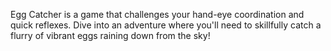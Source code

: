 Egg Catcher is a game that challenges your hand-eye coordination and quick reflexes. Dive into an adventure where you'll need to skillfully catch a flurry of vibrant eggs raining down from the sky!
